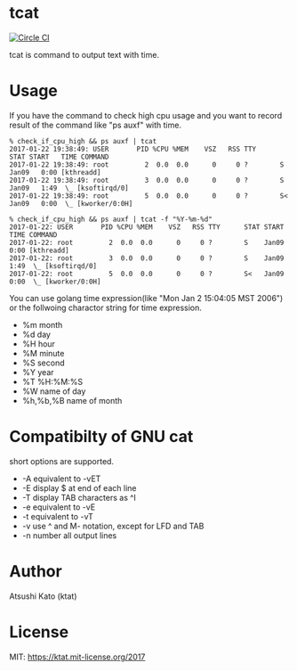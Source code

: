 # tcat

[![Circle CI](https://circleci.com/gh/ktat/tcat/tree/master.svg?style=shield)](https://circleci.com/gh/ktat/tcat/tree/master)

tcat is command to output text with time.

# Usage

If you have the command to check high cpu usage and you want to record result of the command like "ps auxf" with time.

```
% check_if_cpu_high && ps auxf | tcat
2017-01-22 19:38:49: USER       PID %CPU %MEM    VSZ   RSS TTY      STAT START   TIME COMMAND
2017-01-22 19:38:49: root         2  0.0  0.0      0     0 ?        S    Jan09   0:00 [kthreadd]
2017-01-22 19:38:49: root         3  0.0  0.0      0     0 ?        S    Jan09   1:49  \_ [ksoftirqd/0]
2017-01-22 19:38:49: root         5  0.0  0.0      0     0 ?        S<   Jan09   0:00  \_ [kworker/0:0H]

% check_if_cpu_high && ps auxf | tcat -f "%Y-%m-%d"
2017-01-22: USER       PID %CPU %MEM    VSZ   RSS TTY      STAT START   TIME COMMAND
2017-01-22: root         2  0.0  0.0      0     0 ?        S    Jan09   0:00 [kthreadd]
2017-01-22: root         3  0.0  0.0      0     0 ?        S    Jan09   1:49  \_ [ksoftirqd/0]
2017-01-22: root         5  0.0  0.0      0     0 ?        S<   Jan09   0:00  \_ [kworker/0:0H]
```

You can use golang time expression(like "Mon Jan 2 15:04:05 MST 2006") or the follwoing charactor string for time expression.

* %m month
* %d day
* %H hour
* %M minute
* %S second
* %Y year
* %T %H:%M:%S
* %W name of day
* %h,%b,%B name of month

# Compatibilty of GNU cat

short options are supported.

*  -A    equivalent to -vET
*  -E    display $ at end of each line
*  -T    display TAB characters as ^I
*  -e    equivalent to -vE
*  -t    equivalent to -vT
*  -v    use ^ and M- notation, except for LFD and TAB
*  -n    number all output lines

# Author

Atsushi Kato (ktat)

# License

MIT: https://ktat.mit-license.org/2017
